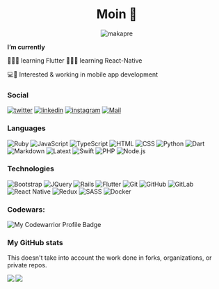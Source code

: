 <h1 align="center"> Moin 👋 </h1>

<!--
💻 I’m currently working with Ruby on Rails 💎
-->

<p align="center"> <img src="https://komarev.com/ghpvc/?username=makapre" alt="makapre"/> </p> 

**I’m currently** 

👨🏼‍💻 learning Flutter 
👨🏼‍💻 learning React-Native

💻📱 Interested & working in mobile app development

<!--
**Makapre/Makapre** is a ✨ _special_ ✨ repository because its `README.md` (this file) appears on your GitHub profile.

Here are some ideas to get you started:

- 🔭 I’m currently working on ...
- 🌱 I’m currently learning ...
- 👯 I’m looking to collaborate on ...
- 🤔 I’m looking for help with ...
- 💬 Ask me about ...
- 📫 How to reach me: ...
- 😄 Pronouns: ...
- ⚡ Fun fact: ...
-->

### Social

[![twitter](https://img.shields.io/badge/makapre%20-%231DA1F2.svg?&style=for-the-badge&logo=Twitter&logoColor=white)](https://twitter.com/makapre)
[![linkedin](https://img.shields.io/badge/Marius_Preikschat%20-%230077B5.svg?&style=for-the-badge&logo=linkedin&logoColor=white)](https://www.linkedin.com/in/marius-kai-preikschat-1742b7200/)
[![instagram](https://img.shields.io/badge/makapre_%20-%23E4405F.svg?&style=for-the-badge&logo=Instagram&logoColor=white)](https://www.instagram.com/makapre_)
[![Mail](https://img.shields.io/badge/gmail-D14836?style=for-the-badge&logo=gmail&logoColor=white)](mailto:m.preikschat@googlemail.com)

### Languages

![Ruby](https://img.shields.io/badge/ruby-%23CC342D.svg?&style=for-the-badge&logo=ruby&logoColor=white)
![JavaScript](https://img.shields.io/badge/javascript%20-%23323330.svg?&style=for-the-badge&logo=javascript&logoColor=%23F7DF1E)
![TypeScript](https://img.shields.io/badge/typescript%20-%23007ACC.svg?&style=for-the-badge&logo=typescript&logoColor=white)
![HTML](https://img.shields.io/badge/html5%20-%23E34F26.svg?&style=for-the-badge&logo=html5&logoColor=white)
![CSS](https://img.shields.io/badge/css3%20-%231572B6.svg?&style=for-the-badge&logo=css3&logoColor=white)
![Python](https://img.shields.io/badge/python%20-%2314354C.svg?&style=for-the-badge&logo=python&logoColor=white)
![Dart](https://img.shields.io/badge/dart-%230175C2.svg?&style=for-the-badge&logo=dart&logoColor=white)
![Markdown](https://img.shields.io/badge/markdown-%23000000.svg?&style=for-the-badge&logo=markdown&logoColor=white)
![Latext](https://img.shields.io/badge/latex%20-%23008080.svg?&style=for-the-badge&logo=latex&logoColor=white)
![Swift](https://img.shields.io/badge/swift-%23FA7343.svg?&style=for-the-badge&logo=swift&logoColor=white)
![PHP](https://img.shields.io/badge/php-%23777BB4.svg?&style=for-the-badge&logo=php&logoColor=white)
![Node.js](https://img.shields.io/badge/node.js%20-%2343853D.svg?&style=for-the-badge&logo=node.js&logoColor=white)

### Technologies

![Bootstrap](https://img.shields.io/badge/bootstrap%20-%23563D7C.svg?&style=for-the-badge&logo=bootstrap&logoColor=white)
![JQuery](https://img.shields.io/badge/jquery%20-%230769AD.svg?&style=for-the-badge&logo=jquery&logoColor=white)
![Rails](https://img.shields.io/badge/rails%20-%23CC0000.svg?&style=for-the-badge&logo=ruby-on-rails&logoColor=white)
![Flutter](https://img.shields.io/badge/Flutter%20-%2302569B.svg?&style=for-the-badge&logo=Flutter&logoColor=white)
![Git](https://img.shields.io/badge/git%20-%23F05033.svg?&style=for-the-badge&logo=git&logoColor=white)
![GitHub](https://img.shields.io/badge/github%20-%23121011.svg?&style=for-the-badge&logo=github&logoColor=white)
![GitLab](https://img.shields.io/badge/gitlab%20-%23181717.svg?&style=for-the-badge&logo=gitlab&logoColor=white)
![React Native](https://img.shields.io/badge/react_native%20-%2320232a.svg?&style=for-the-badge&logo=react&logoColor=%2361DAFB)
![Redux](https://img.shields.io/badge/redux%20-%23593d88.svg?&style=for-the-badge&logo=redux&logoColor=white)
![SASS](https://img.shields.io/badge/SASS%20-hotpink.svg?&style=for-the-badge&logo=SASS&logoColor=white)
![Docker](https://img.shields.io/badge/docker%20-%230db7ed.svg?&style=for-the-badge&logo=docker&logoColor=white)

<!-- https://github.com/Ileriayo/markdown-badges -->

### Codewars:

![My Codewarrior Profile Badge](https://www.codewars.com/users/Makapre/badges/small)

### My GitHub stats

This doesn't take into account the work done in forks, organizations, or private repos.

<!-- ![Github stats](https://github-readme-stats.vercel.app/api?username=makapre&show_icons=true&theme=gotham) -->

<a href="https://github.com/makapre/">
  <img align="left" src="https://github-readme-stats.vercel.app/api?username=makapre&show_icons=true&theme=gotham" />
</a>
<a href="https://github.com/makapre/">
  <img align="left" src="https://github-readme-stats.vercel.app/api/top-langs/?username=makapre&show_icons=true&hide=shell&theme=gotham" />
</a>
